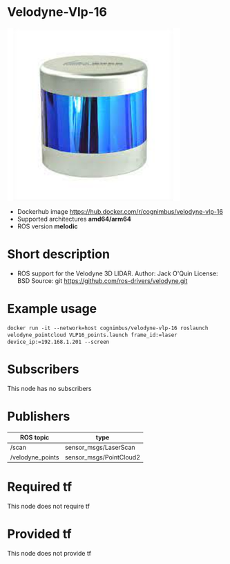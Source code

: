 # Velodyne-Vlp-16

<img src="./velodyne-vlp-16/lidar.jpeg" alt="velodyne-vlp-16" width="400"/>

* Dockerhub image https://hub.docker.com/r/cognimbus/velodyne-vlp-16
* Supported architectures <b>amd64/arm64</b>
* ROS version <b>melodic
</b>

# Short description
* ROS support for the Velodyne 3D LIDAR.
Author: Jack O'Quin
License: BSD
Source: git https://github.com/ros-drivers/velodyne.git

# Example usage
```
docker run -it --network=host cognimbus/velodyne-vlp-16 roslaunch velodyne_pointcloud VLP16_points.launch frame_id:=laser device_ip:=192.168.1.201 --screen
```

# Subscribers
This node has no subscribers


# Publishers
ROS topic | type
--- | ---
/scan | sensor_msgs/LaserScan
/velodyne_points | sensor_msgs/PointCloud2


# Required tf
This node does not require tf


# Provided tf
This node does not provide tf


